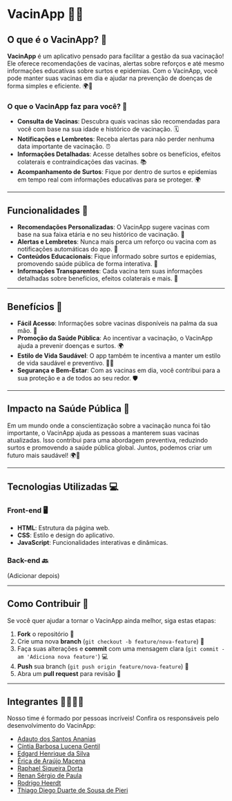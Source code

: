 # VacinApp 🦠💉

## O que é o VacinApp? 🤔

**VacinApp** é um aplicativo pensado para facilitar a gestão da sua vacinação! Ele oferece recomendações de vacinas, alertas sobre reforços e até mesmo informações educativas sobre surtos e epidemias. Com o VacinApp, você pode manter suas vacinas em dia e ajudar na prevenção de doenças de forma simples e eficiente. 🌍💪

### O que o VacinApp faz para você? 🎯

- **Consulta de Vacinas**: Descubra quais vacinas são recomendadas para você com base na sua idade e histórico de vacinação. 🗓️
- **Notificações e Lembretes**: Receba alertas para não perder nenhuma data importante de vacinação. ⏰
- **Informações Detalhadas**: Acesse detalhes sobre os benefícios, efeitos colaterais e contraindicações das vacinas. 📚
- **Acompanhamento de Surtos**: Fique por dentro de surtos e epidemias em tempo real com informações educativas para se proteger. 🌍

---

## Funcionalidades 🚀

- **Recomendações Personalizadas**: O VacinApp sugere vacinas com base na sua faixa etária e no seu histórico de vacinação. 🎯
- **Alertas e Lembretes**: Nunca mais perca um reforço ou vacina com as notificações automáticas do app. 🔔
- **Conteúdos Educacionais**: Fique informado sobre surtos e epidemias, promovendo saúde pública de forma interativa. 📖
- **Informações Transparentes**: Cada vacina tem suas informações detalhadas sobre benefícios, efeitos colaterais e mais. 💉

---

## Benefícios 🌟

- **Fácil Acesso**: Informações sobre vacinas disponíveis na palma da sua mão. 📱
- **Promoção da Saúde Pública**: Ao incentivar a vacinação, o VacinApp ajuda a prevenir doenças e surtos. 🌍
- **Estilo de Vida Saudável**: O app também te incentiva a manter um estilo de vida saudável e preventivo. 🍎💪
- **Segurança e Bem-Estar**: Com as vacinas em dia, você contribui para a sua proteção e a de todos ao seu redor. 🛡️

---

## Impacto na Saúde Pública 🏥

Em um mundo onde a conscientização sobre a vacinação nunca foi tão importante, o VacinApp ajuda as pessoas a manterem suas vacinas atualizadas. Isso contribui para uma abordagem preventiva, reduzindo surtos e promovendo a saúde pública global. Juntos, podemos criar um futuro mais saudável! 🌍💉

---

## Tecnologias Utilizadas 💻

### Front-end 🖥️

- **HTML**: Estrutura da página web.
- **CSS**: Estilo e design do aplicativo.
- **JavaScript**: Funcionalidades interativas e dinâmicas.

### Back-end 🔙

(Adicionar depois)

---

## Como Contribuir 🤝

Se você quer ajudar a tornar o VacinApp ainda melhor, siga estas etapas:

1. **Fork** o repositório 🍴
2. Crie uma nova **branch** (`git checkout -b feature/nova-feature`) 🌱
3. Faça suas alterações e **commit** com uma mensagem clara (`git commit -am 'Adiciona nova feature'`) 💻
4. **Push** sua branch (`git push origin feature/nova-feature`) 🚀
5. Abra um **pull request** para revisão 🔄

---

## Integrantes 👩‍💻👨‍💻

Nosso time é formado por pessoas incríveis! Confira os responsáveis pelo desenvolvimento do VacinApp:

- [Adauto dos Santos Ananias](https://github.com/adautoananias)
- [Cíntia Barbosa Lucena Gentil](https://github.com/Cih-gentil)
- [Edgard Henrique da Silva](https://github.com/edgardhenriqu)
- [Érica de Araújo Macena](https://github.com/EricaMacena)
- [Raphael Siqueira Dorta](https://github.com/RaphaDorta)
- [Renan Sérgio de Paula](https://github.com/Renan-De-Paula)
- [Rodrigo Heerdt](https://github.com/rodrigoheerdt)
- [Thiago Diego Duarte de Sousa de Pieri](https://github.com/ThiagoDuarteDEV)
